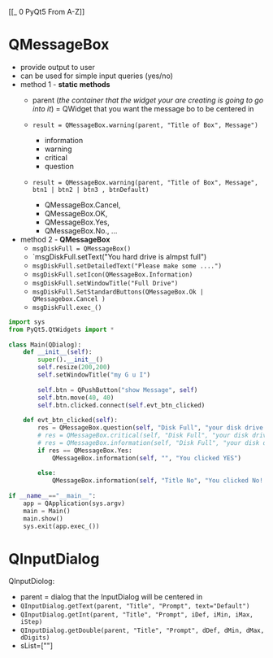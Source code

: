 [[_ 0 PyQt5 From A-Z]]


# QMessageBox
- provide output to user
- can be used for simple input queries (yes/no)
- method 1 - **static methods**
	- parent (*the container that the widget your are creating is going to go into it*) = QWidget that you want the message bo to be centered in 
	- `result = QMessageBox.warning(parent, "Title of Box", Message")`
		- information
		- warning
		- critical
		- question

	- `result = QMessageBox.warning(parent, "Title of Box", Message", btn1 | btn2 | btn3 , btnDefault)`
		- QMessageBox.Cancel, 
		- QMessageBox.OK,
		- QMessageBox.Yes,
		- QMessageBox.No., ... 
- method 2 - **QMessageBox**
	- `msgDiskFull = QMessageBox()`
	- `msgDiskFull.setText("You hard drive is almpst full")
	- `msgDiskFull.setDetailedText("Please make some ....")` 
	- `msgDiskFull.setIcon(QMessageBox.Information)` 
	- `msgDiskFull.setWindowTitle("Full Drive")` 
	-  `msgDiskFull.SetStandardButtons(QMessageBox.Ok | QMessagebox.Cancel )` 
	- `msgDiskFull.exec_()` 


```python
import sys  
from PyQt5.QtWidgets import *  
  
class Main(QDialog):  
    def __init__(self):  
        super().__init__()  
        self.resize(200,200)  
        self.setWindowTitle("my G u I")  
  
        self.btn = QPushButton("show Message", self)  
        self.btn.move(40, 40)  
        self.btn.clicked.connect(self.evt_btn_clicked)  
  
    def evt_btn_clicked(self):  
        res = QMessageBox.question(self, "Disk Full", "your disk drive is almost full")  
        # res = QMessageBox.critical(self, "Disk Full", "your disk drive is almost full")  
        # res = QMessageBox.information(self, "Disk Full", "your disk drive is almost full")        # print(res)  
        if res == QMessageBox.Yes:  
            QMessageBox.information(self, "", "You clicked YES")  
  
        else:  
            QMessageBox.information(self, "Title No", "You clicked No!!!!")  
  
if __name__=="__main__":  
    app = QApplication(sys.argv)  
    main = Main()  
    main.show()  
    sys.exit(app.exec_())
```


# QInputDialog
QInputDiolog:
- parent = dialog that the InputDialog will be centered in
- `QInputDialog.getText(parent, "Title", "Prompt", text="Default")`
- `QInputDialog.getInt(parent, "Title", "Prompt", iDef, iMin, iMax, iStep)`
- `QInputDialog.getDouble(parent, "Title", "Prompt", dDef, dMin, dMax, dDigits)`
- sList=[""]













